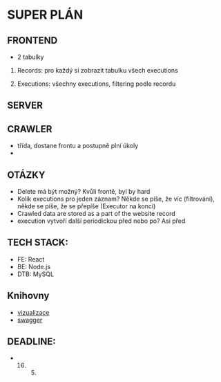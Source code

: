# SUPER PLÁN

## FRONTEND
- 2 tabulky
1. Records:
    pro každý si zobrazit tabulku všech executions

2. Executions:
    všechny executions, filtering podle recordu


## SERVER



## CRAWLER
- třída, dostane frontu a postupně plní úkoly
- 



## OTÁZKY
- Delete má být možný? Kvůli frontě, byl by hard
- Kolik executions pro jeden záznam? Někde se píše, že víc (filtrování), někde se píše, že se přepíše (Executor na konci)
- Crawled data are stored as a part of the website record
- execution vytvoří další periodickou před nebo po? Asi před


## TECH STACK:

- FE: React
- BE: Node.js
- DTB: MySQL

## Knihovny

- [vizualizace](https://www.npmjs.com/package/react-vis-network-graph)
- [swagger](https://app.swaggerhub.com/apis/NejlepsiWebCrawler/WebCrawler/1.0.1-oas3)



## DEADLINE:
- 16. 5.
